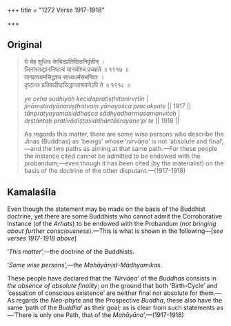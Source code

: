 +++
title = "1272 Verse 1917-1918"

+++
## Original 
>
> ये चेह सुधियः केचिदप्रतिष्ठितनिर्वृतीन् ।  
> जिनांस्तद्याननिष्ठत्वं यानयोश्च प्रचक्षते ॥ १९१७ ॥  
> तान्प्रत्ययमसिद्धश्च साध्यधर्मसमन्वितः ।  
> दृष्टान्तः प्रतिवादीष्टसिद्धान्ताश्रयणेऽपि ते ॥ १९१८ ॥ 
>
> *ye ceha sudhiyaḥ kecidapratiṣṭhitanirvṛtīn* \|  
> *jināṃstadyānaniṣṭhatvaṃ yānayośca pracakṣate* \|\| 1917 \|\|  
> *tānpratyayamasiddhaśca sādhyadharmasamanvitaḥ* \|  
> *dṛṣṭāntaḥ prativādīṣṭasiddhāntāśrayaṇe'pi te* \|\| 1918 \|\| 
>
> As regards this matter, there are some wise persons who describe the Jinas (Buddhas) as ‘beings’ whose ‘*nirvāṇa*’ is not ‘absolute and final’,—and the two paths as aiming at that same path.—For these people the instance cited cannot be admitted to be endowed with the probandum;—even though it has been cited (by the materialist) on the basis of the doctrine of the other disputant.—(1917-1918)



## Kamalaśīla

Even though the statement may be made on the basis of the Buddhist doctrine, yet there are some Buddhists who cannot admit the Corroborative Instance (of the *Arhats*) to be endowed with the Probandum (*not bringing about further consciousness*).—This is what is shown in the following—[*see verses 1917-1918 above*]

‘*This matter*’,—the doctrine of the Buddhists.

‘*Some wise persons*’,—the *Mahāyānist-Mādhyamikas*.

These people have declared that the ‘*Nirvāṇa*’ of the *Buddhas* consists in *the absence of absolute finality*; on the ground that both ‘Birth-Cycle’ and ‘cessation of conscious existence’ are neither final nor absolute for them.—As regards the *Neo-phyte* and the Prospective *Buddha*, these also have the same ‘path of the *Buddha*’ as their goal; as is clear from such statements as—‘There is only one Path, that of the *Mahāyāna*’,—(1917-1918)


